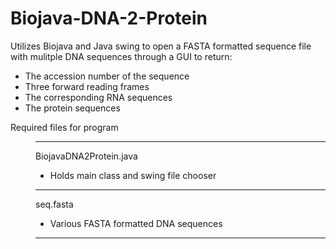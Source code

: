 # Biojava-DNA-2-Protein 
Utilizes Biojava and Java swing to open a FASTA formatted sequence file with mulitple DNA sequences through a GUI to return:
* The accession number of the sequence  
* Three forward reading frames  
* The corresponding RNA sequences 
* The protein sequences

<dl>
  <dt> Required files for program </dt>
  
  <dd>

--- 
BiojavaDNA2Protein.java
* Holds main class and swing file chooser
---
seq.fasta
* Various FASTA formatted DNA sequences
---
</dt>
